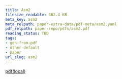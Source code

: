 ```yaml
---
title: Asm2
filesize_readable: 462.4 KB
meta_key: asm2
meta_relpath: paper-extra-data/pdf-meta/asm2.yaml
pdf_relpath: paper-repo/pdfs/asm2.pdf
reading_status: TBD
tags:
- gen-from-pdf
- other-default
- paper
url_slug: asm2
---
```


[pdf(local)](../../paper-repo/pdfs/asm2.pdf)
